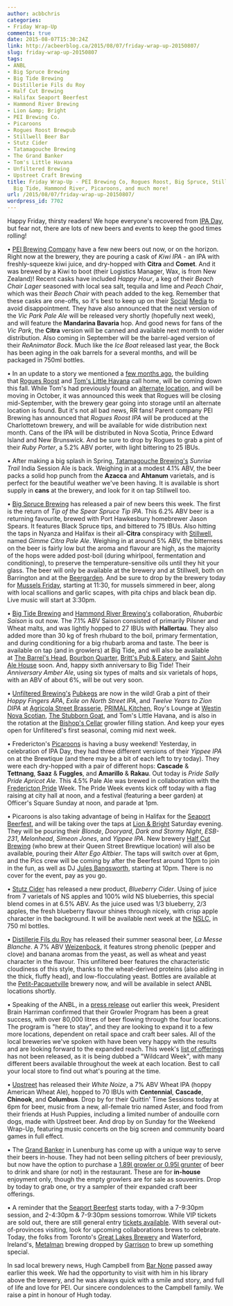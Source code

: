 ```yaml
---
author: acbbchris
categories:
- Friday Wrap-Up
comments: true
date: 2015-08-07T15:30:24Z
link: http://acbeerblog.ca/2015/08/07/friday-wrap-up-20150807/
slug: friday-wrap-up-20150807
tags:
- ANBL
- Big Spruce Brewing
- Big Tide Brewing
- Distillerie Fils du Roy
- Half Cut Brewing
- Halifax Seaport Beerfest
- Hammond River Brewing
- Lion &amp; Bright
- PEI Brewing Co.
- Picaroons
- Rogues Roost Brewpub
- Stillwell Beer Bar
- Stutz Cider
- Tatamagouche Brewing
- The Grand Banker
- Tom's Little Havana
- Unfiltered Brewing
- Upstreet Craft Brewing
title: Friday Wrap-Up - PEI Brewing Co, Rogues Roost, Big Spruce, Stillwell, Tatamagouche,
  Big Tide, Hammond River, Picaroons, and much more!
url: /2015/08/07/friday-wrap-up-20150807/
wordpress_id: 7702
---
```


Happy Friday, thirsty readers! We hope everyone's recovered from [IPA Day](http://www.craftbeer.com/news/ipa-day-returns-thursday-august-6), but fear not, there are lots of new beers and events to keep the good times rolling!

• [PEI Brewing Company](http://peibrewingcompany.com/) have a few new beers out now, or on the horizon. Right now at the brewery, they are pouring a cask of _Kiwi IPA_ - an IPA with freshly-squeeze kiwi juice, and dry-hopped with **Citra** and **Comet**. And it was brewed by a Kiwi to boot (their Logistics Manager, Wax, is from New Zealand)! Recent casks have included _Happy Hour_, a keg of their _Beach Chair Lager_ seasoned with local sea salt, tequila and lime and _Peach Chair_, which was their _Beach Chair_ with peach added to the keg. Remember that these casks are one-offs, so it's best to keep up on their [Social](http://www.twitter.com/PEIBrew) [Media](https://www.facebook.com/peibrewingcompany) to avoid disappointment. They have also announced that the next version of the _Vic Park Pale Ale_ will be released very shortly (hopefully next week), and will feature the **Mandarina Bavaria** hop. And good news for fans of the _Vic Park_, the **Citra** version will be canned and available next month to wider distribution. Also coming in September will be the barrel-aged version of their _ReAnimator Bock_. Much like the _Ice Boat_ released last year, the Bock has been aging in the oak barrels for a several months, and will be packaged in 750ml bottles.

• In an update to a story we mentioned a [few months ago](http://acbeerblog.ca/2015/05/08/friday-wrap-up-20150508/), the building that [Rogues Roost](http://www.roguesroost.ca/) and [Tom's Little Havana](http://tomslittlehavana.wix.com/cafe) call home, will be coming down this fall. While Tom's had previously found an [alternate location](http://acbeerblog.ca/2015/06/05/friday-wrap-up-20150605/), and will be moving in October, it was announced this week that Rogues will be closing mid-September, with the brewery gear going into storage until an alternate location is found. But it's not all bad news, RR fans! Parent company PEI Brewing has announced that _Rogues Roost IPA_ will be produced at the Charlottetown brewery, and will be available for wide distribution next month. Cans of the IPA will be distributed in Nova Scotia, Prince Edward Island and New Brunswick. And be sure to drop by Rogues to grab a pint of their _Ruby Porter_, a 5.2% ABV porter, with light bittering to 25 IBUs.

• After making a big splash in Spring, [Tatamagouche Brewing's](http://tatabrew.com/) _Sunrise Trail_ India Session Ale is back. Weighing in at a modest 4.1% ABV, the beer packs a solid hop punch from the **Azacca** and **Ahtanum** varietals, and is perfect for the beautiful weather we've been having. It is available is short supply in **cans** at the brewery, and look for it on tap Stillwell too.

• [Big Spruce Brewing](http://www.bigspruce.ca/) has released a pair of new beers this week. The first is the return of _Tip of the Spear Spruce Tip IPA_. This 6.2% ABV beer is a returning favourite, brewed with Port Hawkesbury homebrewer Jason Spears. It features Black Spruce tips, and bittered to 75 IBUs. Also hitting the taps in Nyanza and Halifax is their all-**Citra** conspiracy with [Stillwell](http://www.barstillwell.com/), named _Gimme Citra Pale Ale_. Weighing in at around 5% ABV, the bitterness on the beer is fairly low but the aroma and flavour are high, as the majority of the hops were added post-boil (during whirlpool, fermentation and conditioning), to preserve the temperature-sensitive oils until they hit your glass. The beer will only be available at the brewery and at Stillwell, both on Barrington and at the [Beergarden](http://www.barstillwell.com/beergarden). And be sure to drop by the brewery today for [Mussels Friday](https://www.facebook.com/events/405581332900064/), starting at 11:30, for mussels simmered in beer, along with local scallions and garlic scapes, with pita chips and black bean dip. Live music will start at 3:30pm.

• [Big Tide Brewing](https://www.facebook.com/pages/Big-Tide-Brewing-Co/301456876447) and [Hammond River Brewing's](https://www.facebook.com/hammondriverbrewery) collaboration, _Rhubarbic Saison_ is out now. The 7.1% ABV Saison consisted of primarily Pilsner and Wheat malts, and was lightly hopped to 27 IBUs with **Hallertau**. They also added more than 30 kg of fresh rhubard to the boil, primary fermentation, and during conditioning for a big rhubarb aroma and taste. The beer is available on tap (and in growlers) at Big Tide, and will also be available at [The Barrel's Head](http://www.thebarrelshead.com/), [Bourbon Quarter](http://www.bourbonquartersj.com/), [Britt's Pub & Eatery](http://brittspub.ca/), and [Saint John Ale House](http://www.saintjohnalehouse.com/) soon. And, happy sixth anniversary to Big Tide! Their _Anniversary Amber Ale_, using six types of malts and six varietals of hops, with an ABV of about 6%, will be out very soon.

• [Unfiltered Brewing's](http://unfuckingfiltered.com/) [Pubkegs](http://pubkeg.com/) are now in the wild! Grab a pint of their _Hoppy Fingers APA_, _Exile on North Street IPA_, and _Twelve Years to Zion DIPA_ at [Agricola Street Brasserie](http://agricolastreet.ca/), [PRIMAL Kitchen](http://primalhfx.ca/), Roy's Lounge at [Westin Nova Scotian](http://www.thewestinnovascotian.com/halifax-restaurants), [The Stubborn Goat](http://www.stubborngoat.ca/), and Tom's Little Havana, and is also in the rotation at the [Bishop's Cellar](https://bishopscellar.com/beer/) growler filling station. And keep your eyes open for Unfiltered's first seasonal, coming mid next week.

• Fredericton's [Picaroons](https://www.facebook.com/picaroons) is having a busy weekend! Yesterday, in celebration of IPA Day, they had three different versions of their _Yippee IPA_ on at the Brewtique (and there may be a bit of each left to try today). They were each dry-hopped with a pair of different hops: **Cascade** & **Tettnang**, **Saaz** & **Fuggles**, and **Amarillo** & **Rakau**. Out today is _Pride Sally Pride Apricot Ale_. This 4.5% Pale Ale was brewed in collaboration with the [Fredericton Pride](http://klemieux.wix.com/frederictonpride#!events/cjg9) Week. The Pride Week events kick off today with a flag raising at city hall at noon, and a festival (featuring a beer garden) at Officer's Square Sunday at noon, and parade at 1pm.

• Picaroons is also taking advantage of being in Halifax for the [Seaport Beerfest](http://seaportbeerfest.com/), and will be taking over the taps at [Lion & Bright](http://lionandbright.com/) Saturday evening. They will be pouring their _Blonde_, _Dooryard_, _Dark and Stormy Night_, _ESB-231_, _Melonhead_, _Simeon Jones_, and _Yippee IPA_. New brewery [Half Cut Brewing](https://www.facebook.com/HalfCutBrewing) (who brew at their Queen Street Brewtique location) will also be available, pouring their _Alter Ego Altbier_. The taps will switch over at 6pm, and the Pics crew will be coming by after the Beerfest around 10pm to join in the fun, as well as DJ [Jules Bangsworth](https://www.facebook.com/JulesIsOkay), starting at 10pm. There is no cover for the event, pay as you go.

• [Stutz Cider](http://www.stutzcider.com/) has released a new product, _Blueberry Cider_. Using of juice from 7 varietals of NS apples and 100% wild NS blueberries, this special blend comes in at 6.5% ABV. As the juice used was 1/3 blueberry, 2/3 apples, the fresh blueberry flavour shines through nicely, with crisp apple character in the background. It will be available next week at the [NSLC](http://www.mynslc.com/Pages/advancedSearch.aspx?k=Stutz), in 750 ml bottles.

• [Distillerie Fils du Roy](http://distilleriefilsduroy.com/) has released their summer seasonal beer, _La Messe Blanche_. A 7% ABV [Weizenbock](http://www.bjcp.org/2008styles/style15.php#1c), it features strong phenolic (pepper and clove) and banana aromas from the yeast, as well as wheat and yeast character in the flavour. This unfiltered beer features the characteristic cloudiness of this style, thanks to the wheat-derived proteins (also aiding in the thick, fluffy head), and low-flocculating yeast. Bottles are available at the [Petit-Pacquetville](https://www.google.com/maps/place/Distillerie+Fils+du+Roy/@47.6957376,-65.0606416,15z) brewery now, and will be available in select ANBL locations shortly.

• Speaking of the ANBL, in a [press release](http://www2.gnb.ca/content/gnb/en/news/news_release.2015.08.0750.html) out earlier this week, President Brain Harriman confirmed that their Growler Program has been a great success, with over 80,000 litres of beer flowing through the four locations. The program is "here to stay", and they are looking to expand it to a few more locations, dependent on retail space and craft beer sales. All of the local breweries we've spoken with have been very happy with the results and are looking forward to the expanded reach. This week's [list of offerings](http://www.nbliquor.com/documents/growler.pdf) has not been released, as it is being dubbed a "Wildcard Week", with many different beers available throughout the week at each location. Best to call your local store to find out what's pouring at the time.

• [Upstreet](http://upstreetcraftbrewing.com) has released their _White Noize_, a 7% ABV Wheat IPA (hoppy American Wheat Ale), hopped to 70 IBUs with **Centennial**, **Cascade**, **Chinook**, and **Columbus**. Drop by for their Quittin' Time Sessions today at 6pm for beer, music from a new, all-female trio named Aster, and food from their friends at Hush Puppies, including a limited number of andouille corn dogs, made with Upstreet beer. And drop by on Sunday for the Weekend Wrap-Up, featuring music concerts on the big screen and community board games in full effect.

• The [Grand Banker](http://www.grandbanker.com/) in Lunenburg has come up with a unique way to serve their beers in-house. They had not been selling pitchers of beer previously, but now have the option to purchase a [1.89l growler or 0.95l grunter](https://www.facebook.com/180399482001129/photos/a.696803580360714.1073741825.180399482001129/950388141668922/?type=1&theater) of beer to drink and share (or not) in the restaurant. These are for **in-house** enjoyment only, though the empty growlers are for sale as souvenirs. Drop by today to grab one, or try a sampler of their expanded craft beer offerings.

• A reminder that the [Seaport Beerfest](http://seaportbeerfest.com/) starts today, with a 7-9:30pm session, and 2-4:30pm & 7-9:30pm sessions tomorrow. While VIP tickets are sold out, there are still general entry [tickets available](http://seaportbeerfest.com/tickets). With several out-of-provinces visiting, look for upcoming collaborations brews to celebrate. Today, the folks from Toronto's [Great Lakes Brewery](http://greatlakesbeer.com/) and Waterford, Ireland's, [Metalman](http://www.metalmanbrewing.com/) brewing dropped by [Garrison](http://www.garrisonbrewing.com/) to brew up something special.

In sad local brewery news, Hugh Campbell from [Bar None](https://www.facebook.com/BarNone.Brewing) passed away earlier this week. We had the opportunity to visit with him in his library above the brewery, and he was always quick with a smile and story, and full of life and love for PEI. Our sincere condolences to the Campbell family. We raise a pint in honour of Hugh today.
